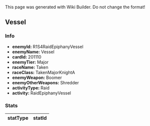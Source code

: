 <span class="wiki-builder">This page was generated with Wiki Builder. Do not change the format!</span>

## Vessel
### Info
* **enemyId:** R1S4RaidEpiphanyVessel
* **enemyName:** Vessel
* **cardId:** 201110
* **enemyTier:** Major
* **raceName:** Taken
* **raceClass:** TakenMajorKnightA
* **enemyWeapon:** Boomer
* **enemyOtherWeapons:** Shredder
* **activityType:** Raid
* **activity:** RaidEpiphanyVessel

### Stats
statType | statId
-------- | ------

